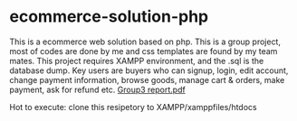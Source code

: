 # ecommerce-solution-php

This is a ecommerce web solution based on php.
This is a group project, most of codes are done by me and css templates are found by my team mates.
This project requires XAMPP environment, and the .sql is the database dump.
Key users are buyers who can signup, login, edit account, change payment information,
browse goods, manage cart & orders, make payment, ask for refund etc.
[Group3 report.pdf](https://github.com/Leo-Ma0502/ecommerce-solution-php/files/8787096/Group3.report.pdf)

Hot to execute: clone this resipetory to XAMPP/xamppfiles/htdocs
